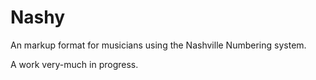 Nashy
=====

An markup format for musicians using the Nashville Numbering system.

A work very-much in progress.
